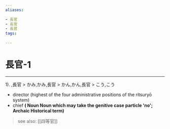 ```yaml
---
aliases:
    
- 長官
- 長官
- 長官
tags:
    
---
```


# 長官-1
---
1).
,長官 > かみ,かみ,長官 > かん,かん,長官 > こう,こう

- director (highest of the four administrative positions of the ritsuryō system)
- chief
**( Noun Noun which may take the genitive case particle 'no'; Archaic Historical term)**
> see also:  [[四等官]]
            